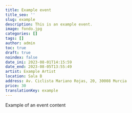 ```yaml
---
title: Example event
title_seo: ''
slug: example
description: This is an example event.
image: fondo.jpg
categories: []
tags: []
author: admin
toc: true
draft: true
noindex: false
date_ini: 2023-08-01T14:15:59
date_end: 2023-08-05T13:55:49
artist: Example Artist
location: Sala B
address: Av. Ciclista Mariano Rojas, 20, 30008 Murcia
price: 30
translationKey: example
---
```

Example of an event content